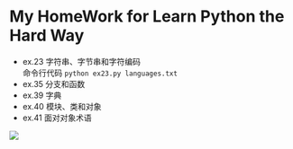 # My HomeWork for Learn Python the Hard Way
* ex.23 字符串、字节串和字符编码    
命令行代码 `python ex23.py languages.txt `    
* ex.35 分支和函数    
* ex.39 字典    
* ex.40 模块、类和对象    
* ex.41 面对对象术语    
<img src="https://github.com/PyVera/HomeWork/blob/master/pic1.jpg"/>

